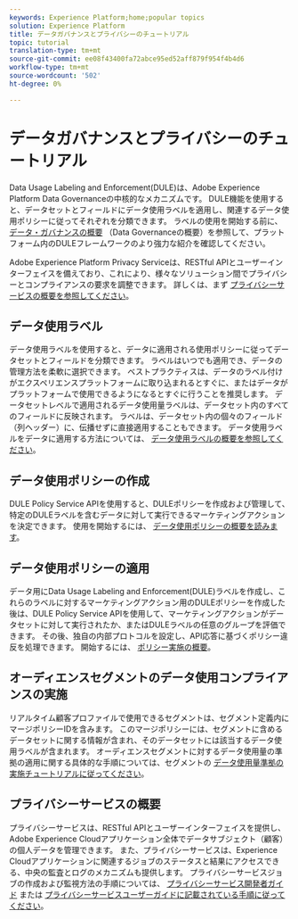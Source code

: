 ```yaml
---
keywords: Experience Platform;home;popular topics
solution: Experience Platform
title: データガバナンスとプライバシーのチュートリアル
topic: tutorial
translation-type: tm+mt
source-git-commit: ee08f43400fa72abce95ed52aff879f954f4b4d6
workflow-type: tm+mt
source-wordcount: '502'
ht-degree: 0%

---
```



# データガバナンスとプライバシーのチュートリアル

Data Usage Labeling and Enforcement(DULE)は、Adobe Experience Platform Data Governanceの中核的なメカニズムです。 DULE機能を使用すると、データセットとフィールドにデータ使用ラベルを適用し、関連するデータ使用ポリシーに従ってそれぞれを分類できます。 ラベルの使用を開始する前に、 [データ・ガバナンスの概要](../data-governance/home.md) （Data Governanceの概要）を参照して、プラットフォーム内のDULEフレームワークのより強力な紹介を確認してください。

Adobe Experience Platform Privacy Serviceは、RESTful APIとユーザーインターフェイスを備えており、これにより、様々なソリューション間でプライバシーとコンプライアンスの要求を調整できます。 詳しくは、まず [プライバシーサービスの概要を参照してください](../privacy-service/home.md)。

## データ使用ラベル

データ使用ラベルを使用すると、データに適用される使用ポリシーに従ってデータセットとフィールドを分類できます。 ラベルはいつでも適用でき、データの管理方法を柔軟に選択できます。 ベストプラクティスは、データのラベル付けがエクスペリエンスプラットフォームに取り込まれるとすぐに、またはデータがプラットフォームで使用できるようになるとすぐに行うことを推奨します。 データセットレベルで適用されるデータ使用量ラベルは、データセット内のすべてのフィールドに反映されます。 ラベルは、データセット内の個々のフィールド（列ヘッダー）に、伝播せずに直接適用することもできます。 データ使用ラベルをデータに適用する方法については、 [データ使用ラベルの概要を参照してください](../data-governance/labels/overview.md)。

## データ使用ポリシーの作成

DULE Policy Service APIを使用すると、DULEポリシーを作成および管理して、特定のDULEラベルを含むデータに対して実行できるマーケティングアクションを決定できます。 使用を開始するには、 [データ使用ポリシーの概要を読みます](../data-governance/policies/overview.md)。

## データ使用ポリシーの適用

データ用にData Usage Labeling and Enforcement(DULE)ラベルを作成し、これらのラベルに対するマーケティングアクション用のDULEポリシーを作成した後は、DULE Policy Service APIを使用して、マーケティングアクションがデータセットに対して実行されたか、またはDULEラベルの任意のグループを評価できます。 その後、独自の内部プロトコルを設定し、API応答に基づくポリシー違反を処理できます。 開始するには、 [ポリシー実施の概要](../data-governance/enforcement/overview.md)。

## オーディエンスセグメントのデータ使用コンプライアンスの実施

リアルタイム顧客プロファイルで使用できるセグメントは、セグメント定義内にマージポリシーIDを含みます。 このマージポリシーには、セグメントに含めるデータセットに関する情報が含まれ、そのデータセットには該当するデータ使用ラベルが含まれます。 オーディエンスセグメントに対するデータ使用量の準拠の適用に関する具体的な手順については、セグメントの [データ使用量準拠の実施チュートリアルに従ってください](../segmentation/tutorials/governance.md)。

## プライバシーサービスの概要

プライバシーサービスは、RESTful APIとユーザーインターフェイスを提供し、Adobe Experience Cloudアプリケーション全体でデータサブジェクト（顧客）の個人データを管理できます。 また、プライバシーサービスは、Experience Cloudアプリケーションに関連するジョブのステータスと結果にアクセスできる、中央の監査とログのメカニズムも提供します。 プライバシーサービスジョブの作成および監視方法の手順については、 [プライバシーサービス開発者ガイド](../privacy-service/api/getting-started.md) または [プライバシーサービスユーザーガイドに記載されている手順に従ってください](../privacy-service/ui/overview.md)。